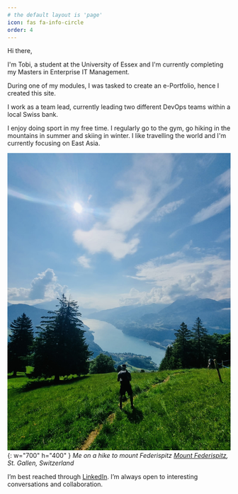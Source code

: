 ```yaml
---
# the default layout is 'page'
icon: fas fa-info-circle
order: 4
---
```


Hi there,

I'm Tobi, a student at the University of Essex and I'm currently completing my Masters in Enterprise IT Management. 

During one of my modules, I was tasked to create an e-Portfolio, hence I created this site.

I work as a team lead, currently leading two different DevOps teams within a local Swiss bank.

I enjoy doing sport in my free time. I regularly go to the gym, go hiking in the mountains in summer and skiing in winter. I like travelling the world and I'm currently focusing on East Asia.


![tobi-hike](/assets/img/personal/hiking.jpeg){: w="700" h="400" }
_Me on a hike to mount Federispitz [Mount Federispitz](https://en.wikipedia.org/wiki/Federispitz), St. Gallen, Switzerland_


I’m best reached through [LinkedIn](https://www.linkedin.com/in/tobias-zeier/). I’m always open to interesting conversations and collaboration.